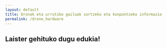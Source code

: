 ```yaml
---
layout: default
title: Dronak eta urrutiko gailuak sortzeko eta konpontzeko informazio teknikoa
permalink: /drone_hardware
---
```


<h2 class="project-tagline"> Laister gehituko dugu edukia!</h2>



